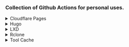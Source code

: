 ### Collection of Github Actions for personal uses.

<details>
<summary>Cloudflare Pages</summary>

#### Build with hugo and publish to cloudflare pages

#### Usage

1. Create the secret for cloudflare api token with CF_API name.
2. Create the secret for cloudflare account id with CF_ID name.

```yaml
steps:
  - name: Build with hugo and publish to cloudflare pages
    uses: heinokesoe/actions@cloudflare-pages
    with:
      apiToken: ${{ secrets.CF_API }}
      accountID: ${{ secrets.CF_ID }}
      projectName: <project name you want to create and publish>
```
</details>

<details>
<summary>Hugo</summary>

#### Setup Hugo

#### Usage

```yaml
steps:
  - name: Setup Hugo
    uses: heinokesoe/actions@hugo
    with:
      parameter: --minify -b "https://example.com/"       # This is optional
```
</details>

<details>
<summary>LXD</summary>

#### Setup LXD

#### Usage

```yaml
steps:
  - name: Setup LXD
    uses: heinokesoe/actions@lxd
  - run: lxc launch ubuntu:focal build-server
```
</details>

<details>
<summary>Rclone</summary>

#### Setup Rclone

#### Usage

To use `rclone`, run this action before `rclone`.

Encode the rclone.conf file in base64 using this command `base64 -w 0 rclone.conf` and paste it to `RCLONE_CONFIG` secret.

```yaml
steps:
  - name: Setup Rclone
    uses: heinokesoe/actions@rclone
    with:
      rclone_config: ${{ secrets.RCLONE_CONFIG }}
  - run: rclone copy source:sourcepath dest:destpath
```

For bare remote with exposed colon, use single quotes to prevent the YAML parser from the ambiguity of colon.

```yaml
steps:
  - name: Setup Rclone
    uses: heinokesoe/actions@rclone
    with:
      rclone_config: ${{ secrets.RCLONE_CONFIG }}
  - run: 'rclone copy source: dest:'
```
</details>

<details>
<summary>Tool Cache</summary>

#### Setup Tool Cache

#### Usage

1. Create a folder with the name of the program you want to install inside `${{ runner.temp }}`.
2. Extract all of the files required by the program to that folder inside `${{ runner.temp }}` you have created.
3. Run this action with the name of the folder inside `${{ runner.temp }}` you used to extract all the files needed for the program.

```yaml
steps:
  - name: Install the Hello World binary using tool-cache
    uses: heinokesoe/actions@tool-cache
    with:
      folder_name: hello-world-program
```
</details>
